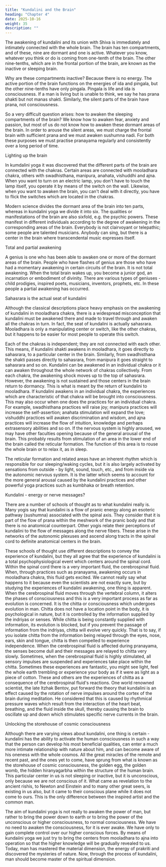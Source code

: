 ```yaml
---
title: "Kundalini and the Brain"
heading: "Chapter 4"
date: 2025-10-16
weight: 35
description: ""
---
```




The awakening of kundalini and its union with Shiva is immediately and intimately
connected with the whole brain. The brain has ten compartments, and of these, nine are
dormant and one is active. Whatever you know, whatever you think or do is coming from
one-tenth of the brain. The other nine-tenths, which are in the frontal portion of the brain,
are known as the inactive or sleeping brain.

Why are these compartments inactive? Because there is no energy. The active portion
of the brain functions on the energies of ida and pingala, but the other nine-tenths have
only pingala. Pingala is life and ida is consciousness. If a man is living but is unable to
think, we say he has prana shakti but not manas shakti. Similarly, the silent parts of the
brain have prana, not consciousness.

So a very difficult question arises: how to awaken the sleeping compartments of the
brain? We know how to awaken fear, anxiety and passion, but most of us do not know
how to awaken these dormant areas of the brain. In order to arouse the silent areas, we
must charge the frontal brain with sufficient prana and we must awaken sushumna nadi.
For both these purposes we must practise pranayama regularly and consistently over a
long period of time.

Lighting up the brain

In kumdalini yoga it was discovered that the different parts of the brain are connected
with the chakras. Certain areas are connected with mooladhara chakra, others with
swadhisthana, manipura, anahata, vishuddhi and ajna. When you want to turn on an
electric lamp, you don't have to touch the lamp itself, you operate it by means of the
switch on the wall. Likewise, when you want to awaken the brain, you can't deal with it
directly, you have to flick the switches which are located in the chakras.

Modern science divides the dormant area of the brain into ten parts, whereas in
kundalini yoga we divide it into six. The qualities or manifestations of the brain are also
sixfold, e.g. the psychic powers. These manifest in different individuals according to the
degree of awakening in the corresponding areas of the brain. Everybody is not
clairvoyant or telepathic; some people are talented musicians. Anybody can sing, but
there is a center in the brain where transcendental music expresses itself.

Total and partial awakening

A genius is one who has been able to awaken one or more of the dormant areas of the
brain. People who have flashes of genius are those who have had a momentary
awakening in certain circuits of the brain. It is not total awakening. When the total brain
wakes up, you become a junior god, an incarnation or embodiment of divinity. There are
various types of geniuses - child prodigies, inspired poets, musicians, inventors, prophets,
etc. In these people a partial awakening has occurred.

Sahasrara is the actual seat of kundalini

Although the classical descriptions place heavy emphasis on the awakening of
kundalini in mooladhara chakra, there is a widespread misconception that kundalini must
be awakened there and made to travel through and awaken all the chakras in turn. In fact,
the seat of kundalini is actually sahasrara. Mooladhara is only a manipulating center or
switch, like the other chakras, but it happens to be easier for most people to operate this
switch.

Each of the chakras is independent; they are not connected with each other. This
means, if kundalini shakti awakens in mooladhara, it goes directly to sahasrara, to a
particular center in the brain. Similarly, from swadhisthana the shakti passes directly to
sahasrara, from manipura it goes straight to sahasrara and so on. Kundalini can be
awakened in an individual chakra or it can awaken throughout the whole network of
chakras collectively. From each chakra, the awakening shock moves up to the top of
sahasrara. However, the awakening is not sustained and those centers in the brain return
to dormancy. This is what is meant by the return of kundalini to mooladhara.
If kundalini awakens in an individual chakra, the experiences which are characteristic
of that chakra will be brought into consciousness. This may also occur when one does the
practices for an individual chakra. For example, swadhisthana practices will raise joy;
manipura practices will increase the self-assertion; anahata stimulation will expand the
love; vishuddhi practices will awaken discrimination and wisdom, and ajna practices will
increase the flow of intuition, knowledge and perhaps extrasensory abilities and so on.
If the nervous system is highly aroused, we may have other faculties opening because
of the general arousal of the brain. This probably results from stimulation of an area in
the lower end of the brain called the reticular formation. The function of this area is to
rouse the whole brain or to relax it, as in sleep.

The reticular formation and related areas have an inherent rhythm which is
responsible for our sleeping/waking cycles, but it is also largely activated by sensations
from outside - by light, sound, touch, etc., and from inside via the autonomic nervous
system. It is the latter which seems to account for the more general arousal caused by the
kundalini practices and other powerful yoga practices such as kumbhaka or breath
retention.

Kundalini - energy or nerve messages?

There are a number of schools of thought as to what kundalini really is. Many yogis
say that kundalini is a flow of pranic energy along an esoteric pathway (sushumna)
associated with the spinal axis. They consider that it is part of the flow of prana within
the meshwork of the pranic body and that there is no anatomical counterpart. Other yogis
relate their perceptions of kundalini to the flow of messages along the nerve fibers. These
arise in the networks of the autonomic plexuses and ascend along tracts in the spinal cord
to definite anatomical centers in the brain.

These schools of thought use different descriptions to convey the experience of
kundalini, but they all agree that the experience of kundalini is a total
psychophysiological event which centers around the spinal cord. Within the spinal cord
there is a very important fluid, the cerebrospinal fluid. When, through practices such as
pranayama, awakening occurs in mooladhara chakra, this fluid gets excited. We cannot
really say what happens to it because even the scientists are not exactly sure, but by
studying the experiences of kundalini awakening, one thing is apparent. When the
cerebrospinal fluid moves through the vertebral column, it alters the phases of
consciousness and this is a very important process as far as evolution is concerned.
It is the chitta or consciousness which undergoes evolution in man. Chitta does
not have a location point in the body, it is psychological in nature, but it is controlled by
the information supplied by the indriyas or senses. While chitta is being constantly
supplied with information, its evolution is blocked, but if you prevent the passage of
information from the indriyas, chitta will evolve very quickly. That is to say, if you
isolate chitta from the information being relayed through the eyes, nose, ears, skin and
tongue, chitta is then compelled to experience independence.
When the cerebrospinal fluid is affected during pranayama, the senses become dull
and their messages are relayed to chitta very slowly. Sometimes, when the cerebrospinal
fluid is highly stimulated, all sensory impulses are suspended and experiences take place
within the chitta. Sometimes these experiences are fantastic, you might see light, feel the
whole earth trembling or experience your body as if it were as light as a piece of cotton.
These and others are the experiences of chitta as a consequence of the cerebrospinal
fluid's reactions.
One world renowned scientist, the late Itzhak Bentov, put forward the theory that
kundalini is an effect caused by the rotation of nerve impulses around the cortex of the
brain during meditation. He considered that this is caused by rhythmical pressure waves
which result from the interaction of the heart beat, breathing, and the fluid inside the
skull, thereby causing the brain to oscillate up and down which stimulates specific nerve
currents in the brain.

Unlocking the storehouse of cosmic consciousness

Although there are varying views about kundalini, one thing is certain - kundalini has
the ability to activate the human consciousness in such a way that the person can develop
his most beneficial qualities, can enter a much more intimate relationship with nature
about him, and can become aware of his oneness with the whole cosmos.
All the great miracles of the remote and recent past, and the ones yet to come, have
sprung from what is known as the storehouse of cosmic consciousness, the golden egg,
the golden womb, the hidden hiranyagarbha within the structure of the human brain. This
particular center in us is not sleeping or inactive, but it is unconscious, only because we
are not conscious of it. What came as revelation to the ancient rishis, to Newton and
Einstein and to many other great seers, is existing in us also, but it came to their
conscious plane while it does not come to ours. This is the only difference between the
inspired artist and the common man.

The aim of kundalini yoga is not really to awaken the power of man, but rather to
bring the power down to earth or to bring the power of the unconscious or higher
consciousness, to normal consciousness. We have no need to awaken the consciousness,
for it is ever awake. We have only to gain complete control over our higher conscious
forces. By means of kundaiini yoga we just try to bring the centers from mooladhara to
ajna into operation so that the higher knowledge will be gradually revealed to us.
Today, man has mastered the material dimension, the energy of prakriti and
discovered the mysteries of nature. Now, through the process of kundalini, man should
become master of the spiritual dimension.

